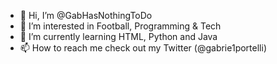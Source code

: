 - 👋 Hi, I’m @GabHasNothingToDo
- 👀 I’m interested in Football, Programming & Tech
- 🌱 I’m currently learning HTML, Python and Java
- 📫 How to reach me check out my Twitter (@gabrie1portelli)

<!---
GabHasNothingToDo/GabHasNothingToDo is a ✨ special ✨ repository because its `README.md` (this file) appears on your GitHub profile.
You can click the Preview link to take a look at your changes.
--->
